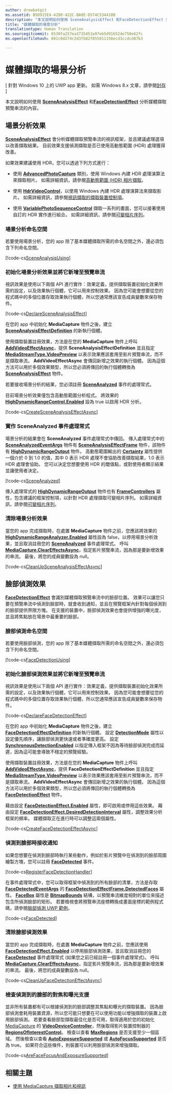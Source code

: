```yaml
---
author: drewbatgit
ms.assetid: B5D915E4-4280-422C-BA0E-D574C534410B
description: "本文說明如何使用 SceneAnalysisEffect 和FaceDetectionEffect 分析媒體擷取預覽串流的內容。"
title: "媒體擷取的場景分析"
translationtype: Human Translation
ms.sourcegitcommit: 6530fa257ea3735453a97eb5d916524e750e62fc
ms.openlocfilehash: 891c0d274c2d3fb82f855011158ecd3ccdcd87b3

---
```


# 媒體擷取的場景分析

\[ 針對 Windows 10 上的 UWP app 更新。 如需 Windows 8.x 文章，請參閱[封存](http://go.microsoft.com/fwlink/p/?linkid=619132) \]


本文說明如何使用 [**SceneAnalysisEffect**](https://msdn.microsoft.com/library/windows/apps/dn948902) 和[**FaceDetectionEffect**](https://msdn.microsoft.com/library/windows/apps/dn948776) 分析媒體擷取預覽串流的內容。

## 場景分析效果

[**SceneAnalysisEffect**](https://msdn.microsoft.com/library/windows/apps/dn948902) 會分析媒體擷取預覽串流的視訊框架，並且建議處理選項以改善擷取結果。 目前效果支援偵測擷取是否已使用高動態範圍 (HDR) 處理獲得改善。

如果效果建議使用 HDR，您可以透過下列方式進行：

-   使用 [**AdvancedPhotoCapture**](https://msdn.microsoft.com/library/windows/apps/mt181386) 類別，使用 Windows 內建 HDR 處理演算法來擷取相片。 如需詳細資訊，請參閱[高動態範圍 (HDR) 相片擷取](high-dynamic-range-hdr-photo-capture.md)。

-   使用 [**HdrVideoControl**](https://msdn.microsoft.com/library/windows/apps/dn926680)，以使用 Windows 內建 HDR 處理演算法來擷取影片。 如需詳細資訊，請參閱[視訊擷取的擷取裝置控制項](capture-device-controls-for-video-capture.md)。

-   使用 [**VariablePhotoSequenceControl**](https://msdn.microsoft.com/library/windows/apps/dn640573) 擷取一系列的畫面，您可以接著使用自訂的 HDR 實作進行組合。 如需詳細資訊，請參閱[可變相片序列](variable-photo-sequence.md)。

### 場景分析命名空間

若要使用場景分析，您的 app 除了基本媒體擷取所需的命名空間之外，還必須包含下列命名空間。

[!code-cs[SceneAnalysisUsing](./code/BasicMediaCaptureWin10/cs/MainPage.xaml.cs#SnippetSceneAnalysisUsing)]

### 初始化場景分析效果並將它新增至預覽串流

視訊效果是使用以下兩個 API 進行實作：效果定義，提供擷取裝置初始化效果所需的設定，以及效果執行個體，它可以用來控制效果。 因為您可能會想要從您的程式碼中的多個位置存取效果執行個體，所以您通常應該宣告成員變數來保存物件。

[!code-cs[DeclareSceneAnalysisEffect](./code/BasicMediaCaptureWin10/cs/MainPage.xaml.cs#SnippetDeclareSceneAnalysisEffect)]

在您的 app 中初始化 **MediaCapture** 物件之後，建立 [**SceneAnalysisEffectDefinition**](https://msdn.microsoft.com/library/windows/apps/dn948903) 的新執行個體。

使用擷取裝置註冊效果，方法是在您的 **MediaCapture** 物件上呼叫 [**AddVideoEffectAsync**](https://msdn.microsoft.com/library/windows/apps/dn878035)，提供 **SceneAnalysisEffectDefinition** 並且指定 [**MediaStreamType.VideoPreview**](https://msdn.microsoft.com/library/windows/apps/br226640) 以表示效果應該套用至影片預覽串流，而不是擷取串流。 **AddVideoEffectAsync** 會傳回新增之效果的執行個體。 因為這個方法可以用於多個效果類型，所以您必須將傳回的執行個體轉換為 [**SceneAnalysisEffect**](https://msdn.microsoft.com/library/windows/apps/dn948902) 物件。

若要接收場景分析的結果，您必須註冊 [**SceneAnalyzed**](https://msdn.microsoft.com/library/windows/apps/dn948920) 事件的處理常式。

目前場景分析效果僅包含高動態範圍分析程式。 將效果的 [**HighDynamicRangeControl.Enabled**](https://msdn.microsoft.com/library/windows/apps/dn948827) 設為 true 以啟用 HDR 分析。

[!code-cs[CreateSceneAnalysisEffectAsync](./code/BasicMediaCaptureWin10/cs/MainPage.xaml.cs#SnippetCreateSceneAnalysisEffectAsync)]

### 實作 SceneAnalyzed 事件處理常式

場景分析的結果會在 **SceneAnalyzed** 事件處理常式中傳回。 傳入處理常式中的 [**SceneAnalyzedEventArgs**](https://msdn.microsoft.com/library/windows/apps/dn948922) 物件有 [**SceneAnalysisEffectFrame**](https://msdn.microsoft.com/library/windows/apps/dn948907) 物件，該物件有 [**HighDynamicRangeOutput**](https://msdn.microsoft.com/library/windows/apps/dn948830) 物件。 高動態範圍輸出的 [**Certainty**](https://msdn.microsoft.com/library/windows/apps/dn948833) 屬性提供一個介於 0 到 1.0 的值，其中 0 表示 HDR 處理不會協助改善擷取結果，1.0 表示 HDR 處理會協助。 您可以決定您想要使用 HDR 的閾值點，或對使用者顯示結果並讓使用者決定。

[!code-cs[SceneAnalyzed](./code/BasicMediaCaptureWin10/cs/MainPage.xaml.cs#SnippetSceneAnalyzed)]

傳入處理常式的 [**HighDynamicRangeOutput**](https://msdn.microsoft.com/library/windows/apps/dn948830) 物件也有 [**FrameControllers**](https://msdn.microsoft.com/library/windows/apps/dn948834) 屬性，包含建議的框架控制項，以針對 HDR 處理擷取可變相片序列。 如需詳細資訊，請參閱[可變相片序列](variable-photo-sequence.md)。

### 清除場景分析效果

當您的 app 完成擷取時，在處置 **MediaCapture** 物件之前，您應該將效果的 [**HighDynamicRangeAnalyzer.Enabled**](https://msdn.microsoft.com/library/windows/apps/dn948827) 屬性設為 false，以停用場景分析效果，並且取消註冊您的 [**SceneAnalyzed**](https://msdn.microsoft.com/library/windows/apps/dn948920) 事件處理常式。 呼叫 [**MediaCapture.ClearEffectsAsync**](https://msdn.microsoft.com/library/windows/apps/br226592)，指定影片預覽串流，因為那是要新增效果的串流。 最後，將您的成員變數設為 null。

[!code-cs[CleanUpSceneAnalysisEffectAsync](./code/BasicMediaCaptureWin10/cs/MainPage.xaml.cs#SnippetCleanUpSceneAnalysisEffectAsync)]

## 臉部偵測效果

[**FaceDetectionEffect**](https://msdn.microsoft.com/library/windows/apps/dn948776) 會識別媒體擷取預覽串流中的臉部位置。 效果可以讓您只要在預覽串流中偵測到臉部時，就會收到通知，並且在預覽框架內針對每個偵測到的臉部提供界限方塊。 在支援的裝置中，臉部偵測效果也會提供增強的曝光度，並且將焦點放在場景中最重要的臉部。

### 臉部偵測命名空間

若要使用臉部偵測，您的 app 除了基本媒體擷取所需的命名空間之外，還必須包含下列命名空間。

[!code-cs[FaceDetectionUsing](./code/BasicMediaCaptureWin10/cs/MainPage.xaml.cs#SnippetFaceDetectionUsing)]

### 初始化臉部偵測效果並將它新增至預覽串流

視訊效果是使用以下兩個 API 進行實作：效果定義，提供擷取裝置初始化效果所需的設定，以及效果執行個體，它可以用來控制效果。 因為您可能會想要從您的程式碼中的多個位置存取效果執行個體，所以您通常應該宣告成員變數來保存物件。

[!code-cs[DeclareFaceDetectionEffect](./code/BasicMediaCaptureWin10/cs/MainPage.xaml.cs#SnippetDeclareFaceDetectionEffect)]

在您的 app 中初始化 **MediaCapture** 物件之後，建立 [**FaceDetectionEffectDefinition**](https://msdn.microsoft.com/library/windows/apps/dn948778) 的新執行個體。 設定 [**DetectionMode**](https://msdn.microsoft.com/library/windows/apps/dn948781) 屬性以設定優先順序，讓臉部偵測更快速或者準確度更高。 設定 [**SynchronousDetectionEnabled**](https://msdn.microsoft.com/library/windows/apps/dn948786) 以指定傳入框架不因為等待臉部偵測完成而延遲，因為這可能會導致不穩定的預覽經驗。

使用擷取裝置註冊效果，方法是在您的 **MediaCapture** 物件上呼叫 [**AddVideoEffectAsync**](https://msdn.microsoft.com/library/windows/apps/dn878035)，提供 **FaceDetectionEffectDefinition** 並且指定 [**MediaStreamType.VideoPreview**](https://msdn.microsoft.com/library/windows/apps/br226640) 以表示效果應該套用至影片預覽串流，而不是擷取串流。 **AddVideoEffectAsync** 會傳回新增之效果的執行個體。 因為這個方法可以用於多個效果類型，所以您必須將傳回的執行個體轉換為 [**FaceDetectionEffect**](https://msdn.microsoft.com/library/windows/apps/dn948776) 物件。

藉由設定 [**FaceDetectionEffect.Enabled**](https://msdn.microsoft.com/library/windows/apps/dn948818) 屬性，即可啟用或停用這些效果。 藉由設定 [**FaceDetectionEffect.DesiredDetectionInterval**](https://msdn.microsoft.com/library/windows/apps/dn948814) 屬性，調整效果分析框架的頻率。 媒體擷取正在進行時可以調整這兩個屬性。

[!code-cs[CreateFaceDetectionEffectAsync](./code/BasicMediaCaptureWin10/cs/MainPage.xaml.cs#SnippetCreateFaceDetectionEffectAsync)]

### 偵測到臉部時接收通知

如果您想要在偵測到臉部時執行某些動作，例如於影片預覽中在偵測到的臉部周圍繪製方塊，您可以註冊 [**FaceDetected**](https://msdn.microsoft.com/library/windows/apps/dn948820) 事件。

[!code-cs[RegisterFaceDetectionHandler](./code/BasicMediaCaptureWin10/cs/MainPage.xaml.cs#SnippetRegisterFaceDetectionHandler)]

在事件處理常式中，您可以取得框架中偵測到的所有臉部的清單，方法是存取 [**FaceDetectedEventArgs**](https://msdn.microsoft.com/library/windows/apps/dn948774) 的 [**FaceDetectionEffectFrame.DetectedFaces**](https://msdn.microsoft.com/library/windows/apps/dn948792) 屬性。 [**FaceBox**](https://msdn.microsoft.com/library/windows/apps/dn974126) 屬性是 [**BitmapBounds**](https://msdn.microsoft.com/library/windows/apps/br226169) 結構，以預覽串流維度相對的單位來描述包含所偵測臉部的矩形。 若要檢視會將預覽串流座標轉換成畫面座標的範例程式碼，請參閱[臉部偵測 UWP 範例](http://go.microsoft.com/fwlink/?LinkId=619486)。

[!code-cs[FaceDetected](./code/BasicMediaCaptureWin10/cs/MainPage.xaml.cs#SnippetFaceDetected)]

### 清除臉部偵測效果

當您的 app 完成擷取時，在處置 **MediaCapture** 物件之前，您應該使用 [**FaceDetectionEffect.Enabled**](https://msdn.microsoft.com/library/windows/apps/dn948818) 以停用臉部偵測效果，並且取消註冊您的 [**FaceDetected**](https://msdn.microsoft.com/library/windows/apps/dn948820) 事件處理常式 (如果您之前已經註冊一個事件處理常式)。 呼叫 [**MediaCapture.ClearEffectsAsync**](https://msdn.microsoft.com/library/windows/apps/br226592)，指定影片預覽串流，因為那是要新增效果的串流。 最後，將您的成員變數設為 null。

[!code-cs[CleanUpFaceDetectionEffectAsync](./code/BasicMediaCaptureWin10/cs/MainPage.xaml.cs#SnippetCleanUpFaceDetectionEffectAsync)]

### 檢查偵測到的臉部的對焦和曝光支援

並非所有裝置都有可以根據偵測到的臉部調整其焦點和曝光的擷取裝置。 因為臉部偵測會耗用裝置資源，所以您可能只想要在可以使用功能以增強擷取的裝置上啟用臉部偵測。 若要查看臉部型擷取最佳化是否可用，取得適用於您的初始化 [MediaCapture](capture-photos-and-video-with-mediacapture.md) 的 [**VideoDeviceController**](https://msdn.microsoft.com/library/windows/apps/br226825)，然後取得影片裝置控制器的 [**RegionsOfInterestControl**](https://msdn.microsoft.com/library/windows/apps/dn279064)。 檢查以查看 [**MaxRegions**](https://msdn.microsoft.com/library/windows/apps/dn279069) 是否支援至少一個區域。 然後檢查以查看 [**AutoExposureSupported**](https://msdn.microsoft.com/library/windows/apps/dn279065) 或 [**AutoFocusSupported**](https://msdn.microsoft.com/library/windows/apps/dn279066) 是否為 true。 如果符合這些條件，則裝置可以利用臉部偵測來增強擷取。

[!code-cs[AreFaceFocusAndExposureSupported](./code/BasicMediaCaptureWin10/cs/MainPage.xaml.cs#SnippetAreFaceFocusAndExposureSupported)]

## 相關主題

* [使用 MediaCapture 擷取相片和視訊](capture-photos-and-video-with-mediacapture.md)
 

 







<!--HONumber=Jun16_HO4-->


